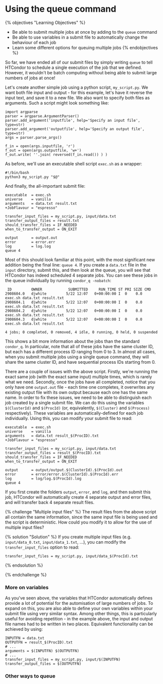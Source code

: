 # Using the queue command

{% objectives "Learning Objectives" %}
* Be able to submit multiple jobs at once by adding to the `queue` command
* Be able to use variables in a submit file to automatically change the behaviour of each job
* Learn some different options for queuing multiple jobs
{% endobjectives %} 

So far, we have ended all of our submit files by simply writing `queue` to tell HTCondor to schedule a single execution of the job that we defined. However, it wouldn't be batch computing without being able to submit large numbers of jobs at once!

Let's create another simple job using a python script, `my_script.py`. We want both file input and output - for this example, let's have it reverse the input text, and save it to a new file. We also want to specify both files as arguments. Such a script might look something like:

```
import argparse
parser = argparse.ArgumentParser()
parser.add_argument('inputfile', help='Specify an input file', type=str)
parser.add_argument('outputfile', help='Specify an output file', type=str)
args = parser.parse_args()

f_in = open(args.inputfile, 'r')
f_out = open(args.outputfile, 'w+')
f_out.write( ''.join( reversed(f_in.read()) ) )
```

As before, we'll use an executable shell script `exec.sh` as a wrapper:

```
#!/bin/bash
python3 my_script.py "$@"
```

And finally, the all-important submit file:

```
executable  = exec.sh
universe    = vanilla
arguments   = data.txt result.txt
+JobFlavour = "espresso"

transfer_input_files = my_script.py, input/data.txt
transfer_output_files = result.txt
should_transfer_files = IF_NEEDED
when_to_transfer_output = ON_EXIT

output      = output.out
error       = error.err
log         = log.log
queue 4
```

Most of this should look familiar at this point, with the most significant new addition being the final line: `queue 4`. If you create a `data.txt` file in the `input` directory, submit this, and then look at the queue, you will see that HTCondor has indeed scheduled 4 separate jobs. You can see these jobs in the queue individually by running `condor_q -nobatch`:

```
 ID         OWNER            SUBMITTED     RUN_TIME ST PRI SIZE CMD
2908604.0   djwhite         5/22 12:07   0+00:00:00 I  0    0.0 exec.sh data.txt result.txt
2908604.1   djwhite         5/22 12:07   0+00:00:00 I  0    0.0 exec.sh data.txt result.txt
2908604.2   djwhite         5/22 12:07   0+00:00:00 I  0    0.0 exec.sh data.txt result.txt
2908604.3   djwhite         5/22 12:07   0+00:00:00 I  0    0.0 exec.sh data.txt result.txt

4 jobs; 0 completed, 0 removed, 4 idle, 0 running, 0 held, 0 suspended
```

This shows a bit more information about the jobs than the standard `condor_q`. In particular, note that all of these jobs have the same cluster ID, but each has a different process ID ranging from 0 to 3. In almost all cases, when you submit multiple jobs using a single queue command, they will share the same cluster ID, and have sequential process IDs starting from 0.

There are a couple of issues with the above script. Firstly, we're running the exact same job (with the exact same input) multiple times, which is rarely what we need. Secondly, once the jobs have all completed, notice that you only have one `output.out` file - each time one completes, it overwrites any existing output file with its own output because each one has the same name. In order to fix these issues, we need to be able to distinguish each job created by a single submit file. We can do this using the variables `$(ClusterId)` and `$(ProcId)` (or, equivalently, `$(Cluster)` and `$(Process)` respectively). These variables are automatically-defined for each job individually. Using this, you can modify your submit file to read:

```
executable  = exec.sh
universe    = vanilla
arguments   = data.txt result_$(ProcID).txt
+JobFlavour = "espresso"

transfer_input_files = my_script.py, input/data.txt
transfer_output_files = result_$(ProcID).txt
should_transfer_files = IF_NEEDED
when_to_transfer_output = ON_EXIT

output      = output/output.$(ClusterId).$(ProcId).out
error       = error/error.$(ClusterId).$(ProcId).err
log         = log/log.$(ProcId).log
queue 4
```

If you first create the folders `output`, `error`, and `log`, and then submit this job, HTCondor will automatically create 4 separate output and error files, and will transfer back 4 separate result files.

{% challenge "Multiple input files" %} The result files from the above script all contain the same information, since the same input file is being used and the script is deterministic. How could you modify it to allow for the use of multiple input files?

{% solution "Solution" %}
If you create multiple input files (e.g. `input/data_0.txt`, `input/data_1.txt`, ...), you can modify the `transfer_input_files` option to read:

```
transfer_input_files = my_script.py, input/data_$(ProcId).txt
```
{% endsolution %}

{% endchallenge %}

<!-- 2 typical ways to manage files for lots of jobs: 1) folders for output, error, logs, input, etc., with different (numbered) filenames 2) different (numbered) folders for each job, with the same filenames (use initialdir = job$(ProcId)) -->

### More on variables

As you've seen above, the variables that HTCondor automatically defines provide a lot of potential for the automisation of large numbers of jobs. To expand on this, you are also able to define your own variables within your submit file using very similar syntax. Among other things, this is particularly useful for avoiding repetition - in the example above, the input and output file names had to be written in two places. Equivalent functionality can be achieved by using:

```
INPUTFN = data.txt
OUTPUTFN = result_$(ProcID).txt
# ...
arguments = $(INPUTFN) $(OUTPUTFN)
# ...
transfer_input_files = my_script.py, input/$(INPUTFN)
transfer_output_files = $(OUTPUTFN)
```

### Other ways to queue





